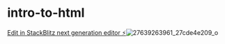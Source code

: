 # intro-to-html

[Edit in StackBlitz next generation editor ⚡️](https://stackblitz.com/~/github.com/mrsprice/intro-to-html)![27639263961_27cde4e209_o](https://github.com/mrsprice/intro-to-html/assets/140281272/70f2a279-c154-42be-ae91-4da3d2dea148)
